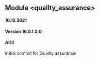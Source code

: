 ## Module <quality_assurance>

#### 10.10.2021
#### Version 16.0.1.0.0
#### ADD
Initial commit for Quality assurance




